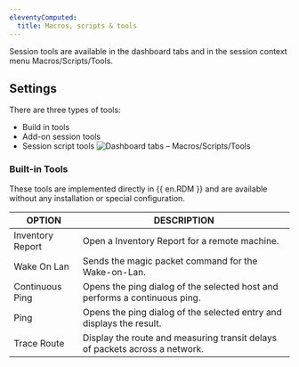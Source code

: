 ```yaml
---
eleventyComputed:
  title: Macros, scripts & tools
---
```

Session tools are available in the dashboard tabs and in the session context menu Macros/Scripts/Tools.

## Settings

There are three types of tools:

* Build in tools
* Add-on session tools
* Session script tools
![Dashboard tabs – Macros/Scripts/Tools](https://cdnweb.devolutions.net/docs/en/rdm/mac/clip6060.png)

### Built-in Tools

These tools are implemented directly in {{ en.RDM }} and are available without any installation or special configuration.

| OPTION          | DESCRIPTION |
|-----------------|-------------|
| Inventory Report| Open a Inventory Report for a remote machine. |
| Wake On Lan     | Sends the magic packet command for the Wake-on-Lan. |
| Continuous Ping | Opens the ping dialog of the selected host and performs a continuous ping. |
| Ping            | Opens the ping dialog of the selected entry and displays the result. |
| Trace Route     | Display the route and measuring transit delays of packets across a network. |


